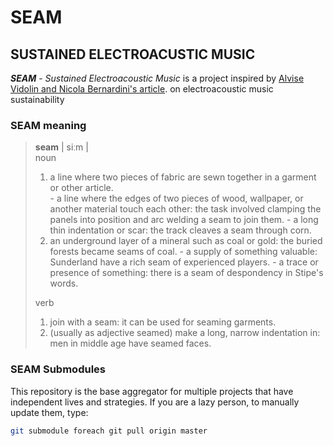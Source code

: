 # SEAM

## SUSTAINED ELECTROACUSTIC MUSIC

_**SEAM**_ - _Sustained Electroacoustic Music_ is a project inspired by
[Alvise Vidolin and Nicola Bernardini's article](https://www.academia.edu/16348988/Sustainable_live_electro-acoustic_music).
on electroacoustic music sustainability

### SEAM meaning

> **seam** | siːm |    
noun    
> 1. a line where two pieces of fabric are sewn together in a garment or other article.    
    - a line where the edges of two pieces of wood, wallpaper, or another material touch each other: the task involved clamping the panels into position and arc welding a seam to join them.
    - a long thin indentation or scar: the track cleaves a seam through corn.
> 2. an underground layer of a mineral such as coal or gold: the buried forests became seams of coal.
    - a supply of something valuable: Sunderland have a rich seam of experienced players.
    - a trace or presence of something: there is a seam of despondency in Stipe's words.    
>
> verb
> 1. join with a seam: it can be used for seaming garments.
> 2. (usually as adjective seamed) make a long, narrow indentation in: men in middle age have seamed faces.

### SEAM Submodules

This repository is the base aggregator for multiple projects that have
independent lives and strategies. If you are a lazy person, to manually update
them, type:

```bash
git submodule foreach git pull origin master
```
